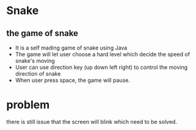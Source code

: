 # Snake
## the game of snake

* It is a self mading game of snake using Java
* The game will let user choose a hard level which decide the speed of snake's moving
* User can use direction key (up down left right) to control the moving direction of snake
* When user press space, the game will pause.

# problem
there is still issue that the screen will blink which need to be solved.

